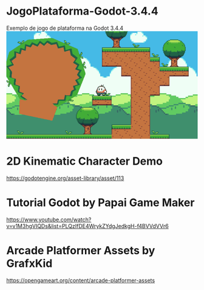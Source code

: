 # JogoPlataforma-Godot-3.4.4
Exemplo de jogo de plataforma na Godot 3.4.4
![screen](readme/loop2.gif)

# 2D Kinematic Character Demo
https://godotengine.org/asset-library/asset/113


# Tutorial Godot by  Papai Game Maker
https://www.youtube.com/watch?v=v1M3hgVIQDs&list=PLQzIfDE4WrykZYdgJedkgH-f4BVVdVVr6


# Arcade Platformer Assets by GrafxKid
https://opengameart.org/content/arcade-platformer-assets
